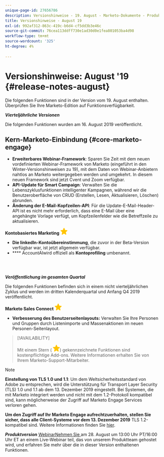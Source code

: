 ```yaml
---
unique-page-id: 27656786
description: Versionshinweise - 19. August - Marketo-Dokumente - Produktdokumentation
title: Versionshinweise - August 19
exl-id: 992af312-863c-419c-b6d4-cf5dd3b3e46c
source-git-commit: 76cea113ddff730e1ad30d0e1fea801053ba4d98
workflow-type: tm+mt
source-wordcount: '325'
ht-degree: 4%

---
```


# Versionshinweise: August &#39;19 {#release-notes-august}

Die folgenden Funktionen sind in der Version vom 19. August enthalten. Überprüfen Sie Ihre Marketo-Edition auf Funktionsverfügbarkeit.

**_Vierteljährliche Versionen_**

Die folgenden Funktionen wurden am 16. August 2019 veröffentlicht.

## Kern-Marketo-Einbindung {#core-marketo-engage}

* **Erweiterbares Webinar-Framework**: Sparen Sie Zeit mit dem neuen vordefinierten Webinar-Framework von Marketo (eingeführt in den Winter-Versionshinweisen zu 19), mit dem Daten von Webinar-Anbietern nahtlos an Marketo weitergegeben werden und umgekehrt. In diesem neuen Framework sind jetzt Cvent und Zoom verfügbar.
* **API-Update für Smart Campaign**: Verwalten Sie die Lebenszyklusfunktionen intelligenter Kampagnen, während wir die Benutzeroberfläche von CRUD (Erstellen, Lesen, Aktualisieren, Löschen) abrunden.
* **Änderung der E-Mail-Kopfzeilen-API**: Für die Update-E-Mail-Header-API ist es nicht mehr erforderlich, dass eine E-Mail über eine angehängte Vorlage verfügt, um Kopfzeilenfelder wie die Betreffzeile zu aktualisieren.

**Kontobasiertes Marketing** ![ (Stern)](assets/yellow-star.png)

* **Die linkedIn-Kontoübereinstimmung**, die zuvor in der Beta-Version verfügbar war, ist jetzt allgemein verfügbar.
* **** AccountAIwird offiziell als  **Kontoprofiling** umbenannt.

<br> 

**_Veröffentlichung im gesamten Quartal_**

Die folgenden Funktionen befinden sich in einem nicht vierteljährlichen Zyklus und werden im dritten Kalenderquartal und Anfang Q4 2019 veröffentlicht.

**Marketo Sales Connect** ![ (Stern)](assets/yellow-star.png)

* **Verbesserung des Benutzerseitenlayouts:** Verwalten Sie Ihre Personen und Gruppen durch Listenimporte und Massenaktionen im neuen Personen-Seitenlayout.

>[!AVAILABILITY]
>
>Mit einem Stern ( ![(star)](assets/yellow-star.png)) gekennzeichnete Funktionen sind kostenpflichtige Add-ons. Weitere Informationen erhalten Sie von Ihrem Marketo-Support-Mitarbeiter.

>[!NOTE]
>
>**Einstellung von TLS 1.0 und 1.1**: Um dem Weltsicherheitsstandard von Adobe zu entsprechen, wird die Unterstützung für Transport Layer Security (TLS) 1.0 und 1.1 ab dem 13. Dezember 2019 eingestellt. Bei Systemen, die mit Marketo integriert werden und nicht mit dem 1.2-Protokoll kompatibel sind, kann möglicherweise der Zugriff auf Marketo Engage Services verloren gehen.
>
>**Um den Zugriff auf Ihr Marketo Engage aufrechtzuerhalten, stellen Sie sicher, dass alle Client-Systeme vor dem 13. Dezember 2019** TLS 1.2-kompatibel sind. Weitere Informationen finden Sie [hier](https://nation.marketo.com/docs/DOC-7059-tls-10-11-deprecation-faq).

**_Produktversion_** [WebinarNehmen Sie ](https://engage.marketo.com/August_19_Release_Webinar.html) am 28. August um 13:00 Uhr PT/16:00 Uhr ET an einem Live-Webinar teil, das von unserem Produktteam gehostet wird, und erfahren Sie mehr über die in dieser Version enthaltenen Funktionen.
